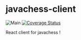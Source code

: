 # javachess-client
![Main](https://github.com/aboeglin/javachess-client/workflows/Main/badge.svg)
[![Coverage Status](https://coveralls.io/repos/github/aboeglin/javachess-client/badge.svg?branch=master)](https://coveralls.io/github/aboeglin/javachess-client?branch=master)

React client for javachess !
